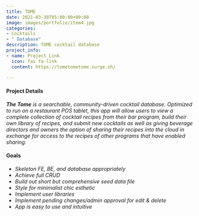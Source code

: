 ```yaml
---
title: TOME
date: 2021-03-30T05:00:00+00:00
image: images/portfolio/item4.jpg
categories:
- Cocktails
- " Database"
description: TOME cocktail database
project_info:
- name: Project Link
  icon: fas fa-link
  content: https://tometometome.surge.sh/

---
```

#### Project Details

**_The Tome_** _is a searchable, community-driven cocktail database. Optimized to run on a restaurant POS tablet, this app will allow users to view a complete collection of cocktail recipes from their bar program, build their own library of recipes, and submit new cocktails as well as giving beverage directors and owners the option of sharing their recipes into the cloud in exchange for access to the recipes of other programs that have enabled sharing._

#### Goals

* _Skeleton FE, BE, and database appropriately_
* _Achieve full CRUD_
* _Build out short but comprehensive seed data file_
* _Style for minimalist chic esthetic_
* _Implement user libraries_
* _Implement pending changes/admin approval for edit & delete_
* _App is easy to use and intuitive_